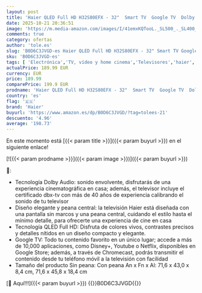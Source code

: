 ```yaml
---
layout: post
title: 'Haier QLED Full HD H32S80EFX - 32"  Smart TV  Google TV  Dolby Audio  HDR 10  Smart Remote Control  Google Assistant  Bluetooth 5.1  DBX TV  HDMI 2.1 x 4  Sin Marcos  2024'
date: 2025-10-21 20:36:51
image: 'https://m.media-amazon.com/images/I/41emxKQTooL._SL500_._SL400_.jpg'
comments: true
category: ofertas
author: 'tole.es'
slug: 'B0D6C3JVGD-es Haier QLED Full HD H32S80EFX - 32" Smart TV Google TV...'
sku: 'B0D6C3JVGD-es'
tags: [ 'Electrónica','TV, vídeo y home cinema','Televisores','haier','smart','tv','🇪🇸', ]
actualPrice: 189.99 EUR
currency: EUR
price: 189.99
comparePrice: 199.9 EUR
prodname: 'Haier QLED Full HD H32S80EFX - 32"  Smart TV  Google TV  Dolby Audio  HDR 10  Smart Remote Control  Google Assistant  Bluetooth 5.1  DBX TV  HDMI 2.1 x 4  Sin Marcos  2024'
country: 'es'
flag: '🇪🇸'
brand: 'Haier'
buyurl: 'https://www.amazon.es/dp/B0D6C3JVGD/?tag=tolees-21'
descuento: '4.96'
average: '198.73'
---
```


En este momento está [{{< param title >}}]({{< param buyurl >}}) en el siguiente enlace!

[![{{< param prodname >}}]({{< param image >}})]({{< param buyurl >}})

🔎:

- Tecnología Dolby Audio: sonido envolvente, disfrutarás de una experiencia cinematográfica en casa; además, el televisor incluye el certificado dbx-tv con más de 40 años de experiencia calibrando el sonido de tu televisor
- Diseño elegante y peana central: la televisión Haier está diseñada con una pantalla sin marcos y una peana central, cuidando el estilo hasta el mínimo detalle, para ofrecerte una experiencia de cine en casa
- Tecnología QLED Full HD: Disfruta de colores vivos, contrastes precisos y detalles nítidos en un diseño compacto y elegante.
- Google TV: Todo tu contenido favorito en un único lugar; accede a más de 10,000 aplicaciones, como Disney+, Youtube o Netflix, disponibles en Google Store; además, a través de Chromecast, podrás transmitir el contenido desde tu teléfono móvil a la televisión con facilidad
- Tamaño del producto Sin peana: Con peana An x Fn x Al: 71,6 x 43,0 x 8,4 cm, 71,6 x 45,8 x 18,4 cm

[🛒 Aquí!!!]({{< param buyurl >}})
{{<world>}}B0D6C3JVGD{{</world>}}
